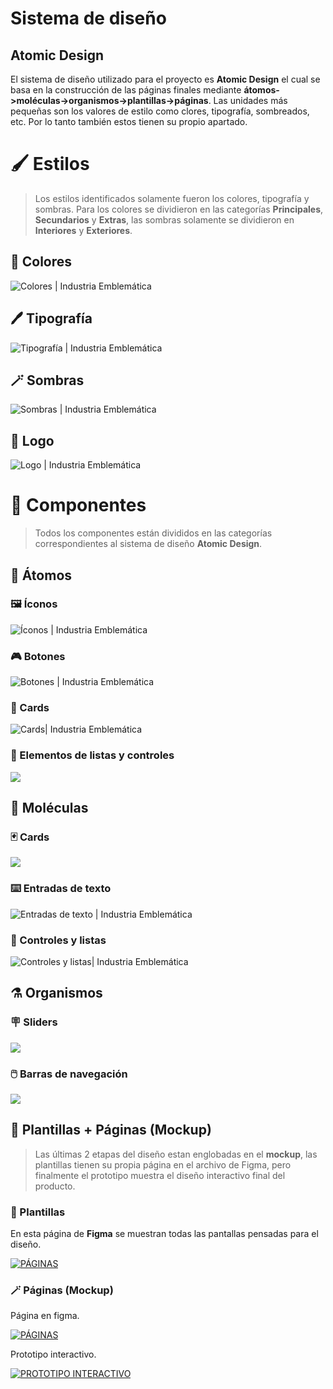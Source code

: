 # Sistema de diseño

## Atomic Design

El sistema de diseño utilizado para el proyecto es **Atomic Design** el cual se basa en la construcción de las páginas finales mediante **átomos->moléculas->organismos->plantillas->páginas**. Las unidades más pequeñas son los valores de estilo como clores, tipografía, sombreados, etc. Por lo tanto también estos tienen su propio apartado.

# 🖌 Estilos

> Los estilos identificados solamente fueron los colores, tipografía y sombras. Para los colores se dividieron en las categorías **Principales**, **Secundarios** y **Extras**, las sombras solamente se dividieron en **Interiores** y **Exteriores**.

## 🎨 Colores

![Colores | Industria Emblemática](.gitbook/assets/Colores.svg)

## 🖊️ Tipografía

![Tipografía | Industria Emblemática](.gitbook/assets/Tipografía.svg)

## 🪄 Sombras

![Sombras | Industria Emblemática](<.gitbook/assets/Sombras 🔮 (1).svg>)

## 🎴 Logo

![Logo | Industria Emblemática](.gitbook/assets/ie.svg)

# 🧩  Componentes

> Todos los componentes están divididos en las categorías correspondientes al sistema de diseño **Atomic Design**.

## 🧫 Átomos

### 🖼️ Íconos

![Íconos | Industria Emblemática](<.gitbook/assets/Íconos 🖼️.svg>)

### 🎮 Botones

![Botones | Industria Emblemática](<.gitbook/assets/Botones 🎮.svg>)

### 📸 Cards

![Cards| Industria Emblemática](<.gitbook/assets/Cards 📸.svg>)

### 📝️ Elementos de listas y controles

![](<.gitbook/assets/Elementos de listas & controles 📝️.svg>)

## 🧬 Moléculas

### 🃏 Cards

![](<.gitbook/assets/Cards 🎴.svg>)

### ⌨️️️ Entradas de texto

![Entradas de texto | Industria Emblemática](<.gitbook/assets/Entradas de texto ⌨️.svg>)

### 📝 Controles y listas

![Controles y listas| Industria Emblemática](<.gitbook/assets/Controles & Listas 📝.svg>)

## ⚗️ Organismos

### 🪧 Sliders

![](<.gitbook/assets/Sliders 🪧.svg>)

### 🖱️ Barras de navegación
![](<.gitbook/assets/Barras de navegación 🖱️.svg>)

## 📃 Plantillas + Páginas (Mockup)

> Las últimas 2 etapas del diseño estan englobadas en el **mockup**, las plantillas tienen su propia página en el archivo de Figma, pero finalmente el prototipo muestra el diseño interactivo final del producto.

### 🧱 Plantillas

En esta página de **Figma** se muestran todas las pantallas pensadas para el diseño.

[![PÁGINAS](./.gitbook/assets/Plantillas.png)](https://www.figma.com/file/4th7Y10THp7pcaydZHEvAE/Dise%C3%B1o?node-id=455:3745)

### 🪄 Páginas (Mockup)

Página en figma.

[![PÁGINAS](./.gitbook/assets/Páginas.png)](https://www.figma.com/file/4th7Y10THp7pcaydZHEvAE/Dise%C3%B1o?node-id=550:24445)

Prototipo interactivo.

[![PROTOTIPO INTERACTIVO](./.gitbook/assets/Prototipo.png)](https://www.figma.com/proto/4th7Y10THp7pcaydZHEvAE/Dise%C3%B1o?node-id=550:24447&page-id=550:24445&scaling=contain&starting-point-node-id=558:29485&viewport=880,1106,1.02)

